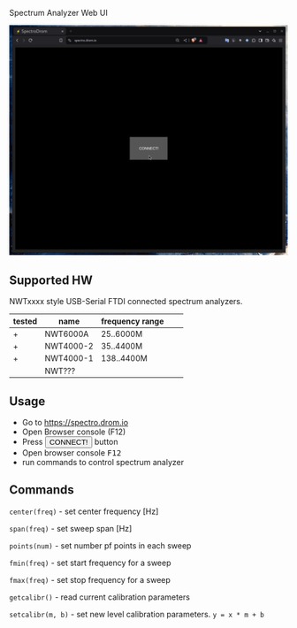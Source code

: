 Spectrum Analyzer Web UI

![](screenshot.gif)

## Supported HW

NWTxxxx style USB-Serial FTDI connected spectrum analyzers.

|tested| name | frequency range | | |
|-|-|-|-|-|
|+| NWT6000A  | 25..6000M  |
|+| NWT4000-2 | 35..4400M  |
|+| NWT4000-1 | 138..4400M |
| | NWT???    | |


## Usage

* Go to https://spectro.drom.io
* Open Browser console (F12)
* Press <button>CONNECT!</button> button
* Open browser console <kbd>F12</kbd>
* run commands to control spectrum analyzer

## Commands

`center(freq)` - set center frequency [Hz]

`span(freq)` - set sweep span [Hz]

`points(num)` - set number pf points in each sweep

`fmin(freq)` - set start frequency for a sweep

`fmax(freq)` - set stop frequency for a sweep

`getcalibr()` - read current calibration parameters

`setcalibr(m, b)` - set new level calibration parameters. `y = x * m + b`

